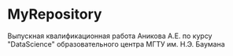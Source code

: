 # MyRepository
Выпускная квалификационная работа Аникова А.Е. по курсу "DataScience" образовательного центра МГТУ им. Н.Э. Баумана
